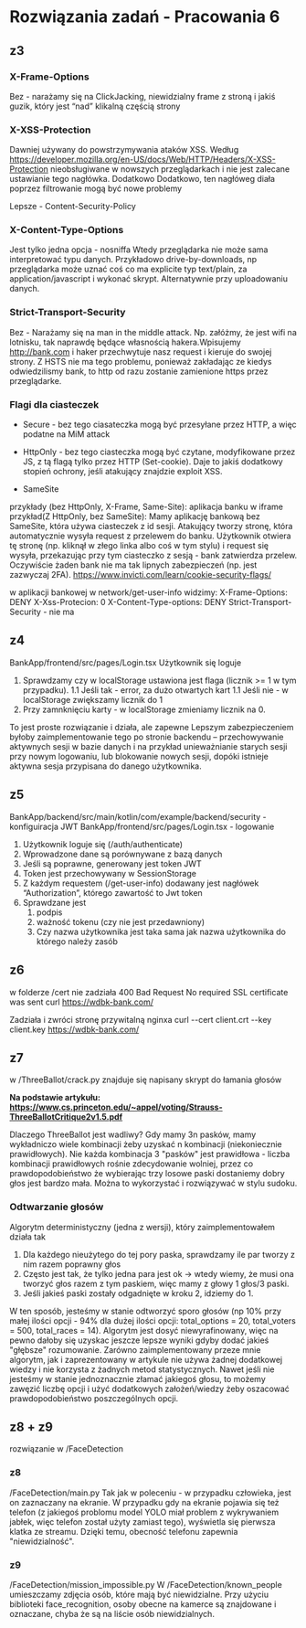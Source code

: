 
# Rozwiązania zadań - Pracowania 6

## z3
### X-Frame-Options

Bez - narażamy się na ClickJacking, niewidzialny frame z stroną i jakiś guzik, który jest “nad” klikalną częścią strony


### X-XSS-Protection
Dawniej używany do powstrzymywania ataków XSS.
Według https://developer.mozilla.org/en-US/docs/Web/HTTP/Headers/X-XSS-Protection  nieobsługiwane w nowszych przeglądarkach i nie jest zalecane ustawianie tego nagłówka. Dodatkowo Dodatkowo, ten nagłóweg diała poprzez filtrowanie mogą być nowe problemy

Lepsze - Content-Security-Policy
### X-Content-Type-Options
Jest tylko jedna opcja - nosniffa
Wtedy przeglądarka nie może sama interpretować typu danych. Przykładowo drive-by-downloads, np przeglądarka może uznać coś co ma explicite typ text/plain, za application/javascript i wykonać skrypt. Alternatywnie przy uploadowaniu danych.

### Strict-Transport-Security
Bez - Narażamy się na man in the middle attack. Np. załóżmy, że jest wifi na lotnisku, tak naprawdę będące własnością hakera.Wpisujemy http://bank.com i haker przechwytuje nasz request i kieruje do swojej strony. Z HSTS nie ma tego problemu, ponieważ zakładając ze kiedys odwiedzilismy bank, to http od razu zostanie zamienione https przez przeglądarke.

### Flagi dla ciasteczek
* Secure - bez tego ciasateczka mogą być przesyłane przez HTTP, a więc podatne na MiM attack
* HttpOnly - bez tego ciasteczka mogą być czytane, modyfikowane przez JS, z tą flagą tylko przez HTTP (Set-cookie). Daje to jakiś dodatkowy stopień ochrony, jeśli atakujący znajdzie exploit XSS.

* SameSite

przykłady (bez HttpOnly, X-Frame, Same-Site): aplikacja banku w iframe
przykład(Z HttpOnly, bez SameSite): Mamy aplikację bankową bez SameSite, która używa ciasteczek z id sesji. Atakujący tworzy stronę, która automatycznie wysyła request z przelewem do banku. Użytkownik otwiera tę stronę (np. kliknął w złego linka albo coś w tym stylu) i request się wysyła, przekazując przy tym ciasteczko z sesją - bank zatwierdza przelew. Oczywiście żaden bank nie ma tak lipnych zabezpieczeń (np. jest zazwyczaj 2FA).
https://www.invicti.com/learn/cookie-security-flags/


w aplikacji bankowej w network/get-user-info widzimy:
X-Frame-Options: DENY
 X-Xss-Protecion: 0
X-Content-Type-options: DENY
Strict-Transport-Security - nie ma
## z4
BankApp/frontend/src/pages/Login.tsx
Użytkownik się loguje
1. Sprawdzamy czy w localStorage ustawiona jest flaga (licznik  >= 1 w tym przypadku). 
    1.1 Jeśli tak - error, za dużo otwartych kart
    1.1 Jeśli nie - w localStorage zwiększamy licznik do 1
2. Przy zamnknięciu karty - w localStorage zmieniamy licznik na 0.

To jest proste rozwiązanie i działa, ale zapewne Lepszym zabezpieczeniem byłoby zaimplementowanie tego po stronie backendu – przechowywanie aktywnych sesji w bazie danych i na przykład unieważnianie starych sesji przy nowym logowaniu, lub blokowanie nowych sesji, dopóki istnieje aktywna sesja przypisana do danego użytkownika.

## z5
BankApp/backend/src/main/kotlin/com/example/backend/security - konfiguiracja JWT
BankApp/frontend/src/pages/Login.tsx - logowanie

1. Użytkownik loguje się (/auth/authenticate)
2. Wprowadzone dane są porównywane z bazą danych
3. Jeśli są poprawne, generowany jest token JWT
4. Token jest przechowywany w SessionStorage
5. Z każdym requestem (/get-user-info) dodawany jest nagłówek “Authorization”, którego zawartość to Jwt token
6. Sprawdzane jest
    1. podpis
    2. ważność tokenu (czy nie jest przedawniony)
    3. Czy nazwa użytkownika jest taka sama jak nazwa użytkownika do którego należy zasób


## z6
w folderze /cert
nie zadziała
400 Bad Request
No required SSL certificate was sent
curl https://wdbk-bank.com/ 

Zadziała i zwróci stronę przywitalną nginxa
curl --cert client.crt --key client.key https://wdbk-bank.com/ 

## z7
w /ThreeBallot/crack.py znajduje się napisany skrypt do łamania głosów

**Na podstawie artykułu: https://www.cs.princeton.edu/~appel/voting/Strauss-ThreeBallotCritique2v1.5.pdf**

Dlaczego ThreeBallot jest wadliwy?
Gdy mamy 3n pasków, mamy wykładniczo wiele kombinacji żeby uzyskać n kombinacji (niekoniecznie prawidłowych). Nie każda kombinacja 3 "pasków" jest prawidłowa - liczba kombinacji prawidłowych rośnie zdecydowanie wolniej, przez co prawdopodobieństwo że wybierając trzy losowe paski dostaniemy dobry głos jest bardzo mała. Można to wykorzystać i rozwiązywać w stylu sudoku.


### Odtwarzanie głosów
Algorytm deterministyczny (jedna z wersji), który zaimplementowałem działa tak
1. Dla każdego nieużytego do tej pory paska, sprawdzamy ile par tworzy z nim razem poprawny głos
2. Często jest tak, że tylko jedna para jest ok -> wtedy wiemy, że musi ona tworzyć głos razem z tym paskiem, więc mamy z głowy 1 głos/3 paski.
3. Jeśli jakieś paski zostały odgadnięte w kroku 2, idziemy do 1.

W ten sposób, jesteśmy w stanie odtworzyć sporo głosów 
(np 10% przy małej ilości opcji - 94% dla dużej ilości opcji: total_options = 20, total_voters = 500, total_races = 14).
Algorytm jest dosyć niewyrafinowany, więc na pewno dałoby się uzyskac jeszcze lepsze wyniki gdyby dodać jakieś "głębsze" rozumowanie. Zarówno zaimplementowany przeze mnie algorytm, jak i zaprezentowany w artykule nie używa żadnej dodatkowej wiedzy i nie korzysta z żadnych metod statystycznych. Nawet jeśli nie jesteśmy w stanie jednoznacznie złamać jakiegoś głosu, to możemy zawęzić liczbę opcji i użyć dodatkowych założeń/wiedzy żeby oszacować prawdopodobieństwo poszczególnych opcji.
## z8 + z9
rozwiązanie w /FaceDetection
### z8
/FaceDetection/main.py
Tak jak w poleceniu - w przypadku człowieka, jest on zaznaczany na ekranie. W przypadku gdy na ekranie pojawia się też telefon (z jakiegoś problomu model YOLO miał problem z wykrywaniem jabłek, więc telefon został użyty zamiast tego), wyświetla się pierwsza klatka ze streamu. Dzięki temu, obecność telefonu zapewnia "niewidzialność".
### z9
/FaceDetection/mission_impossible.py
W /FaceDetection/known_people umieszczamy zdjęcia osób, które mają być niewidzialne. Przy użyciu biblioteki face_recognition, osoby obecne na kamerce są znajdowane i oznaczane, chyba że są na liście osób niewidzialnych.
